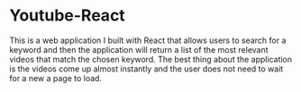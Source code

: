 
# Youtube-React

This is a web application I built with React that allows users to search for a keyword and then the application will
return a list of the most relevant videos that match the chosen keyword. The best thing about the application
is the videos come up almost instantly and the user does not need to wait for a new a page to load.
